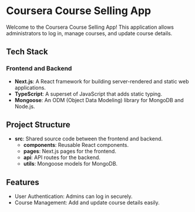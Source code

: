 # Coursera Course Selling App

Welcome to the Coursera Course Selling App! This application allows administrators to log in, manage courses, and update course details.

## Tech Stack

### Frontend and Backend
- **Next.js**: A React framework for building server-rendered and static web applications.
- **TypeScript**: A superset of JavaScript that adds static typing.
- **Mongoose**: An ODM (Object Data Modeling) library for MongoDB and Node.js.

## Project Structure
- **src**: Shared source code between the frontend and backend.
  - **components**: Reusable React components.
  - **pages**: Next.js pages for the frontend.
  - **api**: API routes for the backend.
  - **utils**: Mongoose models for MongoDB.

## Features

- User Authentication: Admins can log in securely.
- Course Management: Add and update course details easily.
